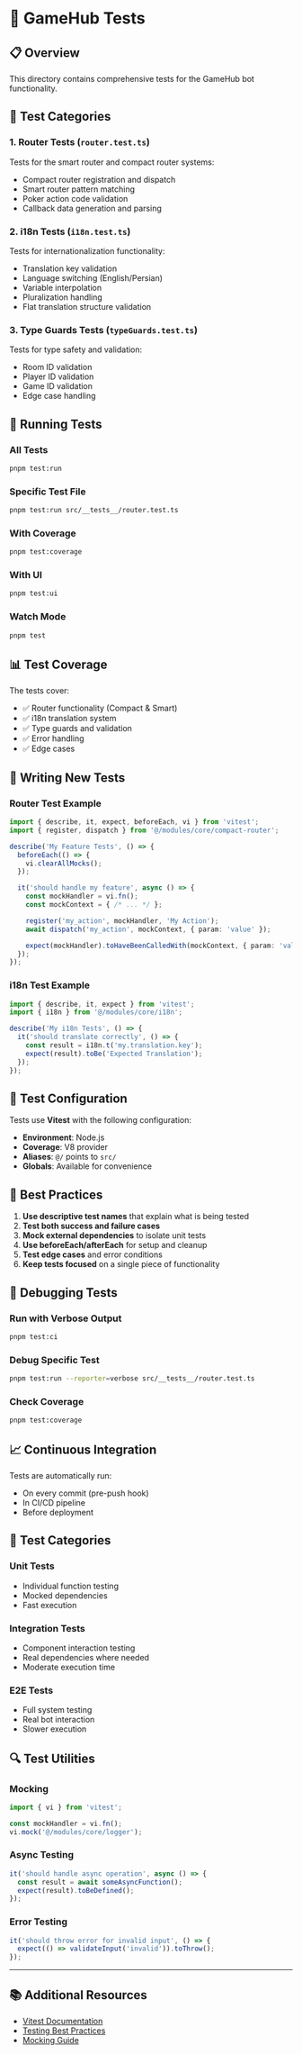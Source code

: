 # 🧪 GameHub Tests

## 📋 Overview

This directory contains comprehensive tests for the GameHub bot functionality.

## 🎯 Test Categories

### 1. **Router Tests** (`router.test.ts`)
Tests for the smart router and compact router systems:
- Compact router registration and dispatch
- Smart router pattern matching
- Poker action code validation
- Callback data generation and parsing

### 2. **i18n Tests** (`i18n.test.ts`)
Tests for internationalization functionality:
- Translation key validation
- Language switching (English/Persian)
- Variable interpolation
- Pluralization handling
- Flat translation structure validation

### 3. **Type Guards Tests** (`typeGuards.test.ts`)
Tests for type safety and validation:
- Room ID validation
- Player ID validation
- Game ID validation
- Edge case handling

## 🚀 Running Tests

### All Tests
```bash
pnpm test:run
```

### Specific Test File
```bash
pnpm test:run src/__tests__/router.test.ts
```

### With Coverage
```bash
pnpm test:coverage
```

### With UI
```bash
pnpm test:ui
```

### Watch Mode
```bash
pnpm test
```

## 📊 Test Coverage

The tests cover:
- ✅ Router functionality (Compact & Smart)
- ✅ i18n translation system
- ✅ Type guards and validation
- ✅ Error handling
- ✅ Edge cases

## 🧪 Writing New Tests

### Router Test Example
```typescript
import { describe, it, expect, beforeEach, vi } from 'vitest';
import { register, dispatch } from '@/modules/core/compact-router';

describe('My Feature Tests', () => {
  beforeEach(() => {
    vi.clearAllMocks();
  });

  it('should handle my feature', async () => {
    const mockHandler = vi.fn();
    const mockContext = { /* ... */ };

    register('my_action', mockHandler, 'My Action');
    await dispatch('my_action', mockContext, { param: 'value' });

    expect(mockHandler).toHaveBeenCalledWith(mockContext, { param: 'value' });
  });
});
```

### i18n Test Example
```typescript
import { describe, it, expect } from 'vitest';
import { i18n } from '@/modules/core/i18n';

describe('My i18n Tests', () => {
  it('should translate correctly', () => {
    const result = i18n.t('my.translation.key');
    expect(result).toBe('Expected Translation');
  });
});
```

## 🔧 Test Configuration

Tests use **Vitest** with the following configuration:
- **Environment**: Node.js
- **Coverage**: V8 provider
- **Aliases**: `@/` points to `src/`
- **Globals**: Available for convenience

## 📝 Best Practices

1. **Use descriptive test names** that explain what is being tested
2. **Test both success and failure cases**
3. **Mock external dependencies** to isolate unit tests
4. **Use beforeEach/afterEach** for setup and cleanup
5. **Test edge cases** and error conditions
6. **Keep tests focused** on a single piece of functionality

## 🐛 Debugging Tests

### Run with Verbose Output
```bash
pnpm test:ci
```

### Debug Specific Test
```bash
pnpm test:run --reporter=verbose src/__tests__/router.test.ts
```

### Check Coverage
```bash
pnpm test:coverage
```

## 📈 Continuous Integration

Tests are automatically run:
- On every commit (pre-push hook)
- In CI/CD pipeline
- Before deployment

## 🎯 Test Categories

### Unit Tests
- Individual function testing
- Mocked dependencies
- Fast execution

### Integration Tests
- Component interaction testing
- Real dependencies where needed
- Moderate execution time

### E2E Tests
- Full system testing
- Real bot interaction
- Slower execution

## 🔍 Test Utilities

### Mocking
```typescript
import { vi } from 'vitest';

const mockHandler = vi.fn();
vi.mock('@/modules/core/logger');
```

### Async Testing
```typescript
it('should handle async operation', async () => {
  const result = await someAsyncFunction();
  expect(result).toBeDefined();
});
```

### Error Testing
```typescript
it('should throw error for invalid input', () => {
  expect(() => validateInput('invalid')).toThrow();
});
```

---

## 📚 Additional Resources

- [Vitest Documentation](https://vitest.dev/)
- [Testing Best Practices](https://vitest.dev/guide/best-practices.html)
- [Mocking Guide](https://vitest.dev/guide/mocking.html)
